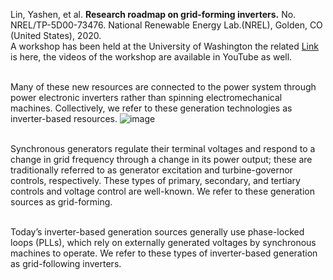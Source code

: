 Lin, Yashen, et al. **Research roadmap on grid-forming inverters.** No. NREL/TP-5D00-73476. National Renewable Energy Lab.(NREL), Golden, CO (United States), 2020.
<br>A workshop has been held at the University of Washington the related [Link](https://lowinertiagrids.ece.uw.edu/) is here, the videos of the workshop are available in YouTube as well.

<br>Many of these new resources are connected to the power system through power electronic inverters rather than spinning electromechanical machines. Collectively, we refer to these generation technologies as inverter-based resources.
![image](https://github.com/MDerogarian/2023-Summer-Research-Plan/assets/74963406/4cb36517-198a-4f68-83e7-d48e06a9a52d)

<br>Synchronous generators regulate their terminal voltages and respond to a change in grid frequency through a change in its power output; these are traditionally referred to as generator excitation and turbine-governor controls, respectively. These types of primary, secondary, and tertiary controls and voltage control are well-known. We refer to these generation sources as grid-forming. 

<br> Today’s inverter-based generation sources generally use phase-locked loops (PLLs), which rely on externally generated voltages by synchronous machines to operate. We refer to these types of inverter-based generation as grid-following inverters. 
